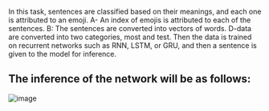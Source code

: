 In this task, sentences are classified based on their meanings, and each one is attributed to an emoji. A- An index of emojis is attributed to each of the sentences. B: The sentences are converted into vectors of words. D-data are converted into two categories, most and test. Then the data is trained on recurrent networks such as RNN, LSTM, or GRU, and then a sentence is given to the model for inference.
## The inference of the network will be as follows:
![image](https://github.com/mori-cyber/AI-projects/assets/65276280/78f333c2-21df-4596-88db-39b734a18277)


